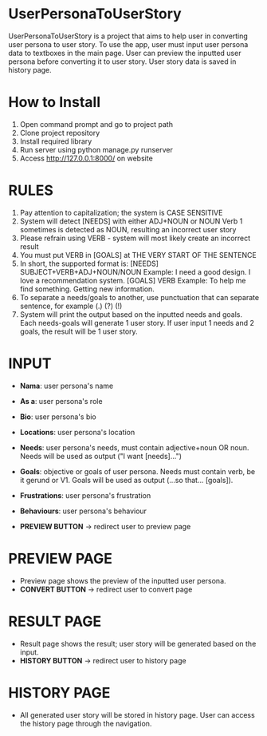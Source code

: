 # UserPersonaToUserStory

UserPersonaToUserStory is a project that aims to help user in converting user persona to user story. To use the app, user must input user persona data to textboxes in the main page. User can preview the inputted user persona before converting it to user story. User story data is saved in history page.

# How to Install
1) Open command prompt and go to project path
2) Clone project repository
3) Install required library
4) Run server using python manage.py runserver
5) Access http://127.0.0.1:8000/ on website

# RULES
1) Pay attention to capitalization; the system is CASE SENSITIVE
2) System will detect [NEEDS] with either ADJ+NOUN or NOUN
    Verb 1 sometimes is detected as NOUN, resulting an incorrect user story
3) Please refrain using VERB - system will most likely create an incorrect result
4) You must put VERB in [GOALS] at THE VERY START OF THE SENTENCE
5) In short, the supported format is:
   [NEEDS] SUBJECT+VERB+ADJ+NOUN/NOUN
    Example:
      I need a good design.
      I love a recommendation system.
   [GOALS] VERB
    Example:
      To help me find something.
      Getting new information.
6) To separate a needs/goals to another, use punctuation that can separate sentence, for example (.) (?) (!)
7) System will print the output based on the inputted needs and goals. Each needs-goals will generate 1 user story. If user input 1 needs and 2 goals, the result will be 1 user story.

# INPUT
* **Nama**: user persona's name
* **As a**: user persona's role
* **Bio**: user persona's bio
* **Locations**: user persona's location
* **Needs**: user persona's needs, must contain adjective+noun OR noun. Needs will be used as output ("I want [needs]...")
* **Goals**: objective or goals of user persona. Needs must contain verb, be it gerund or V1. Goals will be used as output (...so that... [goals]).
* **Frustrations**: user persona's frustration
* **Behaviours**: user persona's behaviour

* **PREVIEW BUTTON** -> redirect user to preview page

# PREVIEW PAGE
* Preview page shows the preview of the inputted user persona.
* **CONVERT BUTTON** -> redirect user to convert page

# RESULT PAGE
* Result page shows the result; user story will be generated based on the input.
* **HISTORY BUTTON** -> redirect user to history page

# HISTORY PAGE
* All generated user story will be stored in history page. User can access the history page through the navigation.
